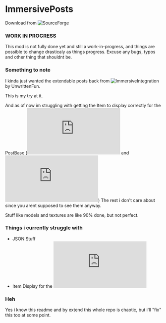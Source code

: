 # ImmersivePosts
Download from ![SourceForge](https://minecraft.curseforge.com/projects/immersiveposts)

### WORK IN PROGRESS
This mod is not fully done yet and still a work-in-progress, and things are possible to change drasticaly as things progress.
Excuse any bugs, typos and other thing that shouldnt be.

### Something to note
I kinda just wanted the extendable posts back from ![ImmersiveIntegration](https://github.com/UnwrittenFun/ImmersiveIntegration) by UnwrittenFun.

This is my try at it.

And as of now im struggling with getting the Item to display correctly for the PostBase (![JSON](https://github.com/TwistedGate/ImmersivePosts/blob/master/src/main/resources/assets/immersiveposts/models/block/extendablepost/postbase.json) and ![Java](https://github.com/TwistedGate/ImmersivePosts/blob/master/src/main/java/twistedgate/immersiveposts/common/blocks/BlockPost.java))
The rest i don't care about since you arent supposed to see them anyway.

Stuff like models and textures are like 90% done, but not perfect.

### Things i currently struggle with
 - JSON Stuff
 - Item Display for the ![PostBase](https://github.com/TwistedGate/ImmersivePosts/blob/master/src/main/resources/assets/immersiveposts/models/block/extendablepost/postbase.json)

### Heh
Yes i know this readme and by extend this whole repo is chaotic, but i'll "fix" this too at some point.
